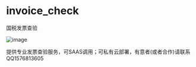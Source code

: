 # invoice_check
国税发票查验


![image](https://user-images.githubusercontent.com/24953133/191735200-5d81c7b3-b1c9-46db-bd91-c4cba4c7e8db.png)

提供专业发票查验服务，可SAAS调用；可私有云部署，有意者(或者合作)请联系QQ1576813605
